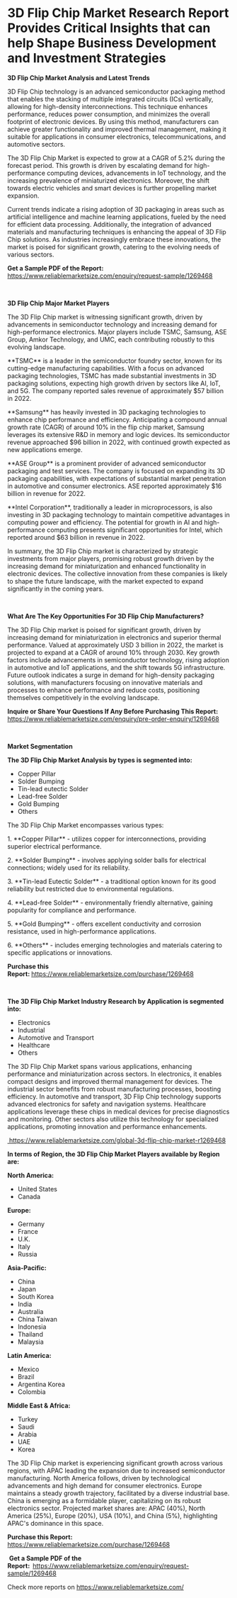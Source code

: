 <p><h1>3D Flip Chip Market Research Report Provides Critical Insights that can help Shape Business Development and Investment Strategies</h1></p><p><strong>3D Flip Chip Market Analysis and Latest Trends</strong></p>
<p><p>3D Flip Chip technology is an advanced semiconductor packaging method that enables the stacking of multiple integrated circuits (ICs) vertically, allowing for high-density interconnections. This technique enhances performance, reduces power consumption, and minimizes the overall footprint of electronic devices. By using this method, manufacturers can achieve greater functionality and improved thermal management, making it suitable for applications in consumer electronics, telecommunications, and automotive sectors.</p><p>The 3D Flip Chip Market is expected to grow at a CAGR of 5.2% during the forecast period. This growth is driven by escalating demand for high-performance computing devices, advancements in IoT technology, and the increasing prevalence of miniaturized electronics. Moreover, the shift towards electric vehicles and smart devices is further propelling market expansion. </p><p>Current trends indicate a rising adoption of 3D packaging in areas such as artificial intelligence and machine learning applications, fueled by the need for efficient data processing. Additionally, the integration of advanced materials and manufacturing techniques is enhancing the appeal of 3D Flip Chip solutions. As industries increasingly embrace these innovations, the market is poised for significant growth, catering to the evolving needs of various sectors.</p></p>
<p><strong>Get a Sample PDF of the Report:&nbsp;</strong> <a href="https://www.reliablemarketsize.com/enquiry/request-sample/1269468?utm_campaign=2626&utm_medium=2&utm_source=Github&utm_content=ia&utm_term=24032025&utm_id=3d-flip-chip">https://www.reliablemarketsize.com/enquiry/request-sample/1269468</a></p>
<p>&nbsp;</p>
<p><strong>3D Flip Chip Major Market Players</strong></p>
<p><p>The 3D Flip Chip market is witnessing significant growth, driven by advancements in semiconductor technology and increasing demand for high-performance electronics. Major players include TSMC, Samsung, ASE Group, Amkor Technology, and UMC, each contributing robustly to this evolving landscape.</p><p>**TSMC** is a leader in the semiconductor foundry sector, known for its cutting-edge manufacturing capabilities. With a focus on advanced packaging technologies, TSMC has made substantial investments in 3D packaging solutions, expecting high growth driven by sectors like AI, IoT, and 5G. The company reported sales revenue of approximately $57 billion in 2022.</p><p>**Samsung** has heavily invested in 3D packaging technologies to enhance chip performance and efficiency. Anticipating a compound annual growth rate (CAGR) of around 10% in the flip chip market, Samsung leverages its extensive R&D in memory and logic devices. Its semiconductor revenue approached $96 billion in 2022, with continued growth expected as new applications emerge.</p><p>**ASE Group** is a prominent provider of advanced semiconductor packaging and test services. The company is focused on expanding its 3D packaging capabilities, with expectations of substantial market penetration in automotive and consumer electronics. ASE reported approximately $16 billion in revenue for 2022.</p><p>**Intel Corporation**, traditionally a leader in microprocessors, is also investing in 3D packaging technology to maintain competitive advantages in computing power and efficiency. The potential for growth in AI and high-performance computing presents significant opportunities for Intel, which reported around $63 billion in revenue in 2022.</p><p>In summary, the 3D Flip Chip market is characterized by strategic investments from major players, promising robust growth driven by the increasing demand for miniaturization and enhanced functionality in electronic devices. The collective innovation from these companies is likely to shape the future landscape, with the market expected to expand significantly in the coming years.</p></p>
<p>&nbsp;</p>
<p><strong>What Are The Key Opportunities For 3D Flip Chip Manufacturers?</strong></p>
<p><p>The 3D Flip Chip market is poised for significant growth, driven by increasing demand for miniaturization in electronics and superior thermal performance. Valued at approximately USD 3 billion in 2022, the market is projected to expand at a CAGR of around 10% through 2030. Key growth factors include advancements in semiconductor technology, rising adoption in automotive and IoT applications, and the shift towards 5G infrastructure. Future outlook indicates a surge in demand for high-density packaging solutions, with manufacturers focusing on innovative materials and processes to enhance performance and reduce costs, positioning themselves competitively in the evolving landscape.</p></p>
<p><strong>Inquire or Share Your Questions If Any Before Purchasing This Report:</strong> <a href="https://www.reliablemarketsize.com/enquiry/pre-order-enquiry/1269468?utm_campaign=2626&utm_medium=2&utm_source=Github&utm_content=ia&utm_term=24032025&utm_id=3d-flip-chip">https://www.reliablemarketsize.com/enquiry/pre-order-enquiry/1269468</a></p>
<p>&nbsp;</p>
<p><strong>Market Segmentation</strong></p>
<p><strong>The 3D Flip Chip Market Analysis by types is segmented into:</strong></p>
<p><ul><li>Copper Pillar</li><li>Solder Bumping</li><li>Tin-lead eutectic Solder</li><li>Lead-free Solder</li><li>Gold Bumping</li><li>Others</li></ul></p>
<p><p>The 3D Flip Chip Market encompasses various types: </p><p>1. **Copper Pillar** - utilizes copper for interconnections, providing superior electrical performance.</p><p>2. **Solder Bumping** - involves applying solder balls for electrical connections; widely used for its reliability.</p><p>3. **Tin-lead Eutectic Solder** - a traditional option known for its good reliability but restricted due to environmental regulations. </p><p>4. **Lead-free Solder** - environmentally friendly alternative, gaining popularity for compliance and performance.</p><p>5. **Gold Bumping** - offers excellent conductivity and corrosion resistance, used in high-performance applications.</p><p>6. **Others** - includes emerging technologies and materials catering to specific applications or innovations.</p></p>
<p><strong>Purchase this Report:&nbsp;</strong><a href="https://www.reliablemarketsize.com/purchase/1269468?utm_campaign=2626&utm_medium=2&utm_source=Github&utm_content=ia&utm_term=24032025&utm_id=3d-flip-chip">https://www.reliablemarketsize.com/purchase/1269468</a></p>
<p>&nbsp;</p>
<p><strong>The 3D Flip Chip Market Industry Research by Application is segmented into:</strong></p>
<p><ul><li>Electronics</li><li>Industrial</li><li>Automotive and Transport</li><li>Healthcare</li><li>Others</li></ul></p>
<p><p>The 3D Flip Chip Market spans various applications, enhancing performance and miniaturization across sectors. In electronics, it enables compact designs and improved thermal management for devices. The industrial sector benefits from robust manufacturing processes, boosting efficiency. In automotive and transport, 3D Flip Chip technology supports advanced electronics for safety and navigation systems. Healthcare applications leverage these chips in medical devices for precise diagnostics and monitoring. Other sectors also utilize this technology for specialized applications, promoting innovation and performance enhancements.</p></p>
<p><a href="https://www.reliablemarketsize.com/global-3d-flip-chip-market-r1269468?utm_campaign=2626&utm_medium=2&utm_source=Github&utm_content=ia&utm_term=24032025&utm_id=3d-flip-chip">&nbsp;https://www.reliablemarketsize.com/global-3d-flip-chip-market-r1269468</a></p>
<p><strong>In terms of Region, the 3D Flip Chip Market Players available by Region are:</strong></p>
<p>
    <p> <strong> North America: </strong>
        <ul>
            <li>United States</li>
            <li>Canada</li>
        </ul>
        </p> 
    <p> <strong> Europe: </strong>
        <ul>
            <li>Germany</li>
            <li>France</li>
            <li>U.K.</li>
            <li>Italy</li>
            <li>Russia</li>
        </ul>
        </p> 
    <p> <strong> Asia-Pacific: </strong>
        <ul>
            <li>China</li>
            <li>Japan</li>
            <li>South Korea</li>
            <li>India</li>
            <li>Australia</li>
            <li>China Taiwan</li>
            <li>Indonesia</li>
            <li>Thailand</li>
            <li>Malaysia</li>
        </ul>
        </p> 
    <p> <strong> Latin America: </strong>
        <ul>
            <li>Mexico</li>
            <li>Brazil</li>
            <li>Argentina Korea</li>
            <li>Colombia</li>
        </ul>
        </p> 
    <p> <strong> Middle East & Africa: </strong>
        <ul>
            <li>Turkey</li>
            <li>Saudi</li>
            <li>Arabia</li>
            <li>UAE</li>
            <li>Korea</li>
        </ul>
    </p>
    </p>
<p><p>The 3D Flip Chip market is experiencing significant growth across various regions, with APAC leading the expansion due to increased semiconductor manufacturing. North America follows, driven by technological advancements and high demand for consumer electronics. Europe maintains a steady growth trajectory, facilitated by a diverse industrial base. China is emerging as a formidable player, capitalizing on its robust electronics sector. Projected market shares are: APAC (40%), North America (25%), Europe (20%), USA (10%), and China (5%), highlighting APAC's dominance in this space.</p></p>
<p><strong>Purchase this Report: </strong><a href="https://www.reliablemarketsize.com/purchase/1269468?utm_campaign=2626&utm_medium=2&utm_source=Github&utm_content=ia&utm_term=24032025&utm_id=3d-flip-chip">https://www.reliablemarketsize.com/purchase/1269468</a></p>
<p>&nbsp;<strong>Get a Sample PDF of the Report:&nbsp;&nbsp;</strong><a href="https://www.reliablemarketsize.com/enquiry/request-sample/1269468?utm_campaign=2626&utm_medium=2&utm_source=Github&utm_content=ia&utm_term=24032025&utm_id=3d-flip-chip">https://www.reliablemarketsize.com/enquiry/request-sample/1269468</a></p>
<p><strong></strong></p>
<p>Check more reports on <a href="https://www.reliablemarketsize.com/?utm_campaign=2626&utm_medium=2&utm_source=Github&utm_content=ia&utm_term=24032025&utm_id=3d-flip-chip">https://www.reliablemarketsize.com/</a></p>